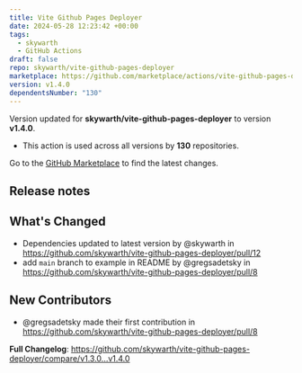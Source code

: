 ```yaml
---
title: Vite Github Pages Deployer
date: 2024-05-28 12:23:42 +00:00
tags:
  - skywarth
  - GitHub Actions
draft: false
repo: skywarth/vite-github-pages-deployer
marketplace: https://github.com/marketplace/actions/vite-github-pages-deployer
version: v1.4.0
dependentsNumber: "130"
---
```



Version updated for **skywarth/vite-github-pages-deployer** to version **v1.4.0**.
- This action is used across all versions by **130** repositories.

Go to the [GitHub Marketplace](https://github.com/marketplace/actions/vite-github-pages-deployer) to find the latest changes.

## Release notes

## What's Changed
* Dependencies updated to latest version by @skywarth in https://github.com/skywarth/vite-github-pages-deployer/pull/12
* add `main` branch to example in README by @gregsadetsky in https://github.com/skywarth/vite-github-pages-deployer/pull/8

## New Contributors
* @gregsadetsky made their first contribution in https://github.com/skywarth/vite-github-pages-deployer/pull/8

**Full Changelog**: https://github.com/skywarth/vite-github-pages-deployer/compare/v1.3.0...v1.4.0
